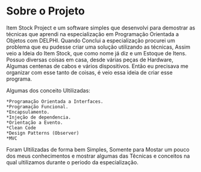 <h1> Sobre o Projeto </h1>

Item Stock Project e um software simples que desenvolvi para demostrar as técnicas 
que aprendi na especialização em Programação Orientada a Objetos com DELPHI.
Quando Conclui a especialização procurei um problema que eu pudesse criar uma 
solução utilizando as técnicas, Assim veio a Ideia do Item Stock,
 que como nome já diz e um Estoque de  Itens. Possuo diversas coisas em casa, 
 desde várias peças de Hardware, Algumas centenas de cabos e vários dispositivos.
 Então eu precisava me organizar com esse tanto de coisas, é veio essa ideia de criar 
 esse programa.

 
 Algumas dos  conceito Ultilizadas:
 
    *Programação Orientada a Interfaces.
    *Programação Funcional.
    *Encapsulamento.
    *Injeção de dependencia.
    *Orientação a Evento.
    *Clean Code
    *Design Patterns (Observer)
    *MVC
  
  Foram Ultilizadas de forma bem Simples, Somente para Mostar um pouco dos meus conhecimentos e
  mostrar algumas das Têcnicas e conceitos na qual ultilizamos durante o periodo da especialização.

